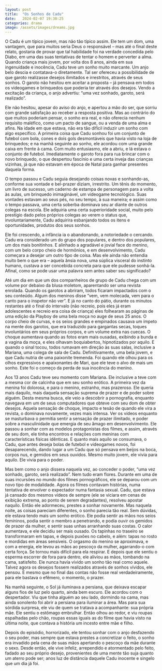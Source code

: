 ```yaml
---
layout: post
title:  "Os Sonhos de Cadu"
date:   2024-02-07 19:30:25
categories: drama
image: /assets/images/dreams.jpg
---
```

  O Cadu é um típico jovem, mas não tão típico assim. Ele tem um dom, uma vantagem, que para muitos seria Deus o responsável – mas até o final deste relato, gostaria de provar que tal habilidade foi na verdade concedida pelo Diabo, em uma das suas tentativas de tentar o homem e perverter a alma.	Quando criança mais jovem, por volta dos 8 anos, ainda em sua ingenuidade e inocência, Cadu teve um sonho muito marcante. Um anjo belo descia e contatava-o diretamente. Tal ser ofereceu a possibilidade de que garoto realizasse desejos ilimitados e irrestritos, através de seus sonhos. O garoto não hesitou em aceitar a proposta – já pensava em todos os videogames e brinquedos que poderia ter através dos desejos. Vendo a excitação da criança, o anjo advertiu: “uma vez sonhado, garoto, será realizado”. 		
  
  Ele não hesitou, apesar do aviso do anjo, e apertou a mão do ser, que sorriu com grande satisfação ao receber a resposta positiva. Mas ao contrário do que muitos poderiam pensar, o sonho era real, e não oferecia nenhum requisito maléfico, como um pacto de sangue, ou a venda de uma alma e afins. Na idade em que estava, não era tão difícil induzir um sonho com algo específico. A primeira coisa que Cadu sonhou foi um conjunto de futebol com bola, cones e dois gols desmontáveis que havia visto na loja de brinquedos; e na manhã seguinte ao sonho, ele acordou com uma grande caixa em frente à cama. Com muito entusiasmo, ele a abriu, e lá estava o conjunto de futebol. Imediatamente o garoto fora para rua brincar com o novo brinquedo, o que despertou fascínio e uma certa inveja das crianças vizinhas, já que não estavam em época de Natal para ganhar presentes daquela forma.							                                                                                      
  
  O tempo passou e Cadu seguia desejando coisas novas e sonhando-as, conforme sua vontade e bel-prazer diziam, irrestrito. Um tênis do momento, um livro de sucesso, um caderno de estampa de personagem para a volta às aulas, um brinquedo inimaginável, um videogame tecnológico. Suas vontades estavam ao seus pés, no seu tempo, à sua maneira; e assim como o tempo passava, uma certa soberba dominava seu ar diante de outros colegas na escola. Ele adquiria uma certa superioridade social, muito pelo prestígio dado pelos próprios colegas ao verem o status que, involuntariamente, Cadu adquirira esbanjando todos os itens e oportunidades, produtos dos seus sonhos.					
  
  Ele foi crescendo, a infância ia o abandonando, a notoriedade o cercando. Cadu era considerado um do grupo dos populares, e dentro dos populares, um dos mais bonitinhos. E alinhado a agradável e jovial face do menino, com um belo corpo cheio de hormônios, e em desenvolvimento, Cadu começara a desejar um outro tipo de coisa. Mas ele ainda não entendia muito bem o que era – aquela ânsia nova, uma súplica visceral do instinto humano, custava a ser concebida concreta para que ele pudesse sonhá-la. Afinal, como se pode usar uma palavra sem antes saber seu significado?						
  
  Até um dia em que um dos companheiros de grupo de Cadu chega com um volume por debaixo da blusa moletom, aparentando ser uma revista enrolada. Quando os garotos a abriram, todos ficaram impactados com o seu conteúdo. Algum dos meninos disse “vem, vem molecada, vem para o canto para o inspetor não ver”. E já no canto do pátio, durante os minutos restantes até o final do intervalo (não recreio, pois eles já eram adolescentes e recreio era coisa de criança) eles folhearam as páginas de uma edição da Playboy de uma bela moça no auge de seus 25 anos. O corpo cheio de curvas, e os seios grandes e empinados causava um ímpeto na mente dos garotos, que era traduzido para gargantas secas, toques involuntários em seus próprios corpos, e um volume extra nas cuecas. O choque aumentava quando as fotos eram mais ousadas, exibindo a bunda e a vagina da moça, e eles olhavam boquiabertos, hipnotizados por aquilo. E quando o sinal tocou, todos rumavam em direção às suas salas, inclusive a Mariana, uma colega de sala de Cadu. Definitivamente, uma bela jovem, e que Cadu nutria de uma paixonite tremenda. Foi quando ele olhou para os olhos expressivos e apaixonantes de Mari, que ele teve o alvo de mais um sonho. Este foi o começo da perda de sua inocência do menino.				
  
  Aos 13 anos Cadu teve seu momento com Mariana. Ele inclusive a teve com a mesma cor de calcinha que em seu sonho erótico. A primeira vez da menina foi dolorosa, e para o menino, estranho, mas prazeroso. Ele queria mais daquilo, mais daquela sensação suprema de prazer e de poder sobre alguém. Desta mesma busca, ele veio a descobrir a pornografia, enquanto navegava em um de seus computadores que obteve com seu dom de obter desejos. Aquela sensação de choque, impacto e tesão de quando ele vira a revista, o dominava novamente, vezes mais intensa. Ver os vídeos enquanto se masturbava o permitia sentir a sensação de prazer ilimitado, e poder sobre a masculinidade que emergia de seu âmago em desenvolvimento. Ele passou a sonhar com as modelos protagonistas dos filmes, e assim, através de seu dom, ele tinha encontros e relações com meninas com características físicas idênticas. E quanto mais aquilo se consumava, o Cadu, que antes deseja bolas de futebol e videogames novos, foi desaparecendo, dando lugar a um Cadu que só pensava em beijos na boca, corpos nus, e gemidos em seus ouvidos. Mesmo muito jovem, ele vivia para aquilo. Ele vivia para o poder.							
  
  Mas bem como o anjo dissera naquela vez, ao conceder o poder, “uma vez sonhado, garoto, será realizado”. Nem tudo eram flores. Durante em uma de suas incursões no mundo dos filmes pornográficos, ele se deparou com um novo tipo de modalidade. Agora os filmes contavam histórias, numa tentativa de envolver o expectador numa fantasia sexual. Cadu, que estava já cansado dos mesmos vídeos de sempre (ele se viciara em cenas de exibição extrema, ao ponto de serem degradantes), resolveu apostar naquilo. Então ele adormeceu, prestes a sonhar novamente. Mas naquela noite, as coisas pareciam diferentes, o sonho parecia tão real. Sem dúvidas, ele estava tendo mais um sonho erótico. Ele podia sentir as mãos nos seios femininos, podia sentir o membro a penetrando, e podia ouvir os gemidos de prazer da mulher, e sentir suas unhas arranhando suas costas. O calor aumentava, e ele decidiu ser mais ousado. Os tapinhas no traseiro se transformaram em tapas, e depois puxões no cabelo, e além: tapas no rosto e mordidas em áreas sensíveis. O orgasmo do menino se aproximava, e com a energia, ele levou as mãos ao pescoço da mulher, agarrando-o com certa força. Se tornou mais difícil para ela respirar. E depois que ele sentiu o esperma escorrer de fora para dentro, ele aliviou as mãos, tombando na cama, satisfeito. Ele nunca havia vivido um sonho tão real como aquele. Talvez agora os desejos fossem realizados através de sonhos vívidos, ele pensou. E mesmo que no final das contas não fosse real verdadeiramente, para ele bastava o efêmero, o momento, o prazer.					
  
  Na manhã seguinte, o Sol já iluminava a persiana, que deixava escapar alguns fios de luz pelo quarto, ainda bem escuro. Ele acordou com o despertador. Viu que tinha alguém ao seu lado, dormindo na cama, mas ainda sonolento foi abrir a persiana para iluminar a área. Mas para sua sórdida surpresa, ele viu de quem se tratava a acompanhante: sua própria mãe. Ele sentiu o estômago embrulhar. Então olhou ao redor, e viu roupas espalhadas pelo chão, roupas essas iguais as do filme que havia visto na última noite, que contava a história um incesto entre mãe e filho.							
  
  Depois do episódio, horrorizado, ele tentou sonhar com o anjo desfazendo o seu poder, mas sempre que estava prestes a concretizar o feito, o sonho era invadido pela cena de suas mãos apertando o pescoço da mãe durante o sexo. Desde então, ele vive infeliz, arrependido e atormentado pelo feito, fadado ao seu próprio desejo, provenientes de uma mente tão suja quanto um aterro pode ser; anos luz de distância daquele Cadu inocente e singelo que um dia já foi.
